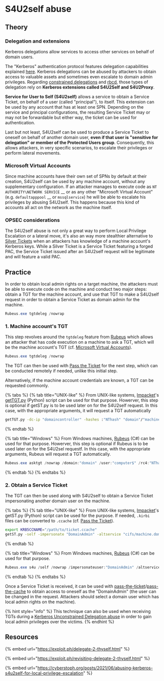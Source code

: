 # S4U2self abuse

## Theory

### Delegation and extensions

Kerberos delegations allow services to access other services on behalf of domain users.

The "Kerberos" authentication protocol features delegation capabilities explained [here](./). Kerberos delegations can be abused by attackers to obtain access to valuable assets and sometimes even escalate to domain admin privileges. Regarding [constrained delegations](constrained.md) and [rbcd](rbcd.md), those types of delegation rely on **Kerberos extensions called S4U2Self and S4U2Proxy**.

**Service for User to Self (S4U2self)** allows a service to obtain a Service Ticket, on behalf of a user (called "principal"), to itself. This extension can be used by any account that has at least one SPN. Depending on the service and principal configurations, the resulting Service Ticket may or may not be forwardable but either way, the ticket can be used for authentication.

Last but not least, S4U2self can be used to produce a Service Ticket to oneself on behalf of another domain user, **even if that user is "sensitive for delegation" or member of the Protected Users group**. Consequently, this allows attackers, in very specific scenarios, to escalate their privileges or perform lateral movements.

### Microsoft Virtual Accounts

Since machine accounts have their own set of SPNs by default at their creation, S4U2self can be used by any machine account, without any supplementary configuration. If an attacker manages to execute code as `NT AUTHORITY\NETWORK SERVICE` __ or as any other "Microsoft Virtual Account" (e.g. `defaultapppool` __ or `mssqlservice`) he will be able to escalate his privileges by abusing S4U2self. This happens because this kind of accounts all act on the network as the machine itself.

### OPSEC considerations

The S4U2self abuse is not only a great way to perform Local Privilege Escalation or a lateral move, it's also an way more stealthier alternative to [Silver Tickets](../forged-tickets.md#silver-ticket) when an attackers has knowledge of a machine account's Kerberos keys. While a Silver Ticket is a Service Ticket featuring a forged PAC, the Service Ticket issued after an S4U2self request will be legitimate and will feature a valid PAC.

## Practice

In order to obtain local admin rights on a target machine, the attackers must be able to execute code on the machine and conduct two major steps: obtain a TGT for the machine account, and use that TGT to make a S4U2self request in order to obtain a Service Ticket as domain admin for the machine.

```powershell
Rubeus.exe tgtdeleg /nowrap
```

### 1. Machine account's TGT

This step revolves around the `tgtdeleg` feature from [Rubeus](https://github.com/GhostPack/Rubeus) which allows an attacker that has code execution on a machine to ask a TGT, which will be the machine account's TGT (cf. [Microsoft Virtual Accounts](s4u2self-abuse.md#microsoft-virtual-accounts)).

```powershell
Rubeus.exe tgtdeleg /nowrap
```

The TGT can then be used with [Pass the Ticket](../ptt.md) for the next step, which can be conducted remotely if needed, unlike this initial step.

Alternatively, if the machine account credentials are known, a TGT can be requested commonly.

{% tabs %}
{% tab title="UNIX-like" %}
From UNIX-like systems, [Impacket](https://github.com/SecureAuthCorp/impacket)'s [getTGT.py](https://github.com/SecureAuthCorp/impacket/blob/master/examples/getTGT.py) (Python) script can be used for that purpose. Howerver, this step is optional if getST.py is to be used later on for the S4U2self request. In this case, with the appropriate arguments, it will request a TGT automatically

```bash
getTGT.py -dc-ip "domaincontroller" -hashes :"NThash" "domain"/"machine$"
```
{% endtab %}

{% tab title="Windows" %}
From Windows machines, [Rubeus](https://github.com/GhostPack/Rubeus) (C#) can be used for that purpose. Howerver, this step is optional if Rubeus is to be used later on for the S4U2sel requestf. In this case, with the appropriate arguments, Rubeus will request a TGT automatically.

```powershell
Rubeus.exe asktgt /nowrap /domain:"domain" /user:"computer$" /rc4:"NThash"
```
{% endtab %}
{% endtabs %}

### 2. Obtain a Service Ticket

The TGT can then be used along with S4U2self to obtain a Service Ticket impersonating another domain user on the machine.&#x20;

{% tabs %}
{% tab title="UNIX-like" %}
From UNIX-like systems, [Impacket](https://github.com/SecureAuthCorp/impacket)'s getST.py (Python) script can be used for the purpose. If needed, `.kirbi` files can be converted to `.ccache` (cf. [Pass the Ticket](../ptt.md)).

```bash
export KRB5CCNAME="/path/to/ticket.ccache"
getST.py -self -impersonate "DomainAdmin" -altservice "cifs/machine.domain.local" -k -no -pass -dc-ip "DomainController" "domain.local"/'machine$' 
```
{% endtab %}

{% tab title="Windows" %}
From Windows machines, [Rubeus](https://github.com/GhostPack/Rubeus) (C#) can be used for that purpose.

```powershell
Rubeus.exe s4u /self /nowrap /impersonateuser:"DomainAdmin" /altservice:"cifs/machine.domain.local" /ticket:"base64ticket"
```
{% endtab %}
{% endtabs %}

Once a Service Ticket is received, it can be used with [pass-the-ticket](../ptt.md)/[pass-the-cache](../ptc.md) to obtain access to oneself as the "DomainAdmin" (the user can be changed in the request. Attackers should select a domain user which has local admin rights on the machine).

{% hint style="info" %}
This technique can also be used when receiving TGTs during a [Kerberos Unconstrained Delegation abuse](unconstrained.md) in order to gain local admin privileges over the victims.
{% endhint %}

## Resources

{% embed url="https://exploit.ph/delegate-2-thyself.html" %}

{% embed url="https://exploit.ph/revisiting-delegate-2-thyself.html" %}

{% embed url="https://cyberstoph.org/posts/2021/06/abusing-kerberos-s4u2self-for-local-privilege-escalation" %}
